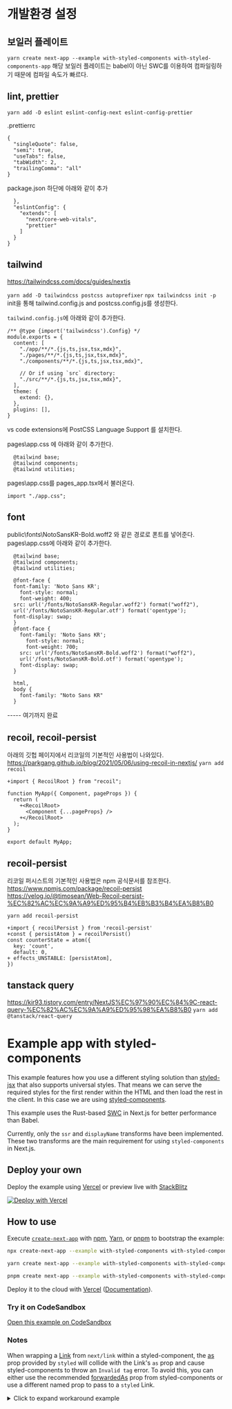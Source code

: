 # 개발환경 설정

## 보일러 플레이트

`yarn create next-app --example with-styled-components with-styled-components-app`
해당 보일러 플레이트는 babel이 아닌 SWC를 이용하여 컴파일링하기 때문에 컴파일 속도가 빠르다.

## lint, prettier

`yarn add -D eslint eslint-config-next eslint-config-prettier`

.prettierrc

```
{
  "singleQuote": false,
  "semi": true,
  "useTabs": false,
  "tabWidth": 2,
  "trailingComma": "all"
}
```

package.json 하단에 아래와 같이 추가

```
  },
  "eslintConfig": {
    "extends": [
      "next/core-web-vitals",
      "prettier"
    ]
  }
}
```

## tailwind

https://tailwindcss.com/docs/guides/nextjs

`yarn add -D tailwindcss postcss autoprefixer`
`npx tailwindcss init -p`
init을 통해 tailwind.config.js and postcss.config.js를 생성한다.

`tailwind.config.js`에 아래와 같이 추가한다.

```
/** @type {import('tailwindcss').Config} */
module.exports = {
  content: [
    "./app/**/*.{js,ts,jsx,tsx,mdx}",
    "./pages/**/*.{js,ts,jsx,tsx,mdx}",
    "./components/**/*.{js,ts,jsx,tsx,mdx}",

    // Or if using `src` directory:
    "./src/**/*.{js,ts,jsx,tsx,mdx}",
  ],
  theme: {
    extend: {},
  },
  plugins: [],
}
```

vs code extensions에 PostCSS Language Support 를 설치한다.

pages\app.css 에 아래와 같이 추가한다.

```
  @tailwind base;
  @tailwind components;
  @tailwind utilities;
```

pages\app.css를 pages_app.tsx에서 불러온다.

```
import "./app.css";
```

## font

public\fonts\NotoSansKR-Bold.woff2 와 같은 경로로 폰트를 넣어준다.
pages\app.css에 아래와 같이 추가한다.

```
  @tailwind base;
  @tailwind components;
  @tailwind utilities;

  @font-face {
  font-family: 'Noto Sans KR';
    font-style: normal;
    font-weight: 400;
  src: url('/fonts/NotoSansKR-Regular.woff2') format("woff2"),
  url('/fonts/NotoSansKR-Regular.otf') format('opentype');
  font-display: swap;
  }
  @font-face {
    font-family: 'Noto Sans KR';
      font-style: normal;
      font-weight: 700;
    src: url('/fonts/NotoSansKR-Bold.woff2') format("woff2"),
    url('/fonts/NotoSansKR-Bold.otf') format('opentype');
    font-display: swap;
  }

  html,
  body {
    font-family: "Noto Sans KR"
  }
```

----- 여기까지 완료

## recoil, recoil-persist

아래의 깃헙 페이지에서 리코일의 기본적인 사용법이 나와있다.
https://parkgang.github.io/blog/2021/05/06/using-recoil-in-nextjs/
`yarn add recoil`

```
+import { RecoilRoot } from "recoil";

function MyApp({ Component, pageProps }) {
  return (
    +<RecoilRoot>
      <Component {...pageProps} />
    +</RecoilRoot>
  );
}

export default MyApp;
```

## recoil-persist

리코일 퍼시스트의 기본적인 사용법은 npm 공식문서를 참조한다.
https://www.npmjs.com/package/recoil-persist
https://velog.io/@timosean/Web-Recoil-persist-%EC%82%AC%EC%9A%A9%ED%95%B4%EB%B3%B4%EA%B8%B0

`yarn add recoil-persist`

```
+import { recoilPersist } from 'recoil-persist'
+const { persistAtom } = recoilPersist()
const counterState = atom({
  key: 'count',
  default: 0,
+ effects_UNSTABLE: [persistAtom],
})
```

## tanstack query

https://kir93.tistory.com/entry/NextJS%EC%97%90%EC%84%9C-react-query-%EC%82%AC%EC%9A%A9%ED%95%98%EA%B8%B0
`yarn add @tanstack/react-query`

# Example app with styled-components

This example features how you use a different styling solution than [styled-jsx](https://github.com/vercel/styled-jsx) that also supports universal styles. That means we can serve the required styles for the first render within the HTML and then load the rest in the client. In this case we are using [styled-components](https://github.com/styled-components/styled-components).

This example uses the Rust-based [SWC](https://nextjs.org/docs/advanced-features/compiler#styled-components) in Next.js for better performance than Babel.

Currently, only the `ssr` and `displayName` transforms have been implemented. These two transforms are the main requirement for using `styled-components` in Next.js.

## Deploy your own

Deploy the example using [Vercel](https://vercel.com?utm_source=github&utm_medium=readme&utm_campaign=next-example) or preview live with [StackBlitz](https://stackblitz.com/github/vercel/next.js/tree/canary/examples/with-styled-components)

[![Deploy with Vercel](https://vercel.com/button)](https://vercel.com/new/git/external?repository-url=https://github.com/vercel/next.js/tree/canary/examples/with-styled-components&project-name=with-styled-components&repository-name=with-styled-components)

## How to use

Execute [`create-next-app`](https://github.com/vercel/next.js/tree/canary/packages/create-next-app) with [npm](https://docs.npmjs.com/cli/init), [Yarn](https://yarnpkg.com/lang/en/docs/cli/create/), or [pnpm](https://pnpm.io) to bootstrap the example:

```bash
npx create-next-app --example with-styled-components with-styled-components-app
```

```bash
yarn create next-app --example with-styled-components with-styled-components-app
```

```bash
pnpm create next-app --example with-styled-components with-styled-components-app
```

Deploy it to the cloud with [Vercel](https://vercel.com/new?utm_source=github&utm_medium=readme&utm_campaign=next-example) ([Documentation](https://nextjs.org/docs/deployment)).

### Try it on CodeSandbox

[Open this example on CodeSandbox](https://codesandbox.io/s/github/vercel/next.js/tree/canary/examples/with-styled-components)

### Notes

When wrapping a [Link](https://nextjs.org/docs/api-reference/next/link) from `next/link` within a styled-component, the [as](https://styled-components.com/docs/api#as-polymorphic-prop) prop provided by `styled` will collide with the Link's `as` prop and cause styled-components to throw an `Invalid tag` error. To avoid this, you can either use the recommended [forwardedAs](https://styled-components.com/docs/api#forwardedas-prop) prop from styled-components or use a different named prop to pass to a `styled` Link.

<details>
<summary>Click to expand workaround example</summary>
<br />

**components/StyledLink.js**

```javascript
import Link from "next/link";
import styled from "styled-components";

const StyledLink = ({ as, children, className, href }) => (
  <Link href={href} as={as} passHref>
    <a className={className}>{children}</a>
  </Link>
);

export default styled(StyledLink)`
  color: #0075e0;
  text-decoration: none;
  transition: all 0.2s ease-in-out;

  &:hover {
    color: #40a9ff;
  }

  &:focus {
    color: #40a9ff;
    outline: none;
    border: 0;
  }
`;
```

**pages/index.js**

```javascript
import StyledLink from "../components/StyledLink";

export default () => (
  <StyledLink href="/post/[pid]" forwardedAs="/post/abc">
    First post
  </StyledLink>
);
```

</details>
